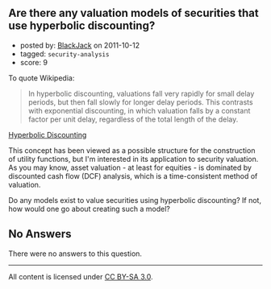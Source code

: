 ## Are there any valuation models of securities that use hyperbolic discounting?

- posted by: [BlackJack](https://stackexchange.com/users/-1/55-blackjack) on 2011-10-12
- tagged: `security-analysis`
- score: 9

To quote Wikipedia:

> In hyperbolic discounting, valuations fall very rapidly for small delay periods, but then fall slowly for longer delay periods. This contrasts with exponential discounting, in which valuation falls by a constant factor per unit delay, regardless of the total length of the delay.

[Hyperbolic Discounting][1]

This concept has been viewed as a possible structure for the construction of utility functions, but I'm interested in its application to security valuation. As you may know, asset valuation - at least for equities - is dominated by discounted cash flow (DCF) analysis, which is a time-consistent method of valuation. 

Do any models exist to value securities using hyperbolic discounting? If not, how would one go about creating such a model? 


  [1]: http://en.wikipedia.org/wiki/Hyperbolic_discounting

## No Answers

There were no answers to this question.


---

All content is licensed under [CC BY-SA 3.0](https://creativecommons.org/licenses/by-sa/3.0/).
